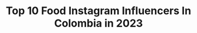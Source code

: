 ---
title: Top 10 Food Instagram Influencers In Colombia in 2023
description: >-
  Find top food Instagram influencers in Colombia in 2023. Most popular hashtags: #publicidad #foodporn #colombia.
platform: Instagram
hits: 109
text_top: Discover the top-rated Instagram influencers on inBeat.
text_bottom: Our search engine holds 109 Instagram influencers like this in Colombia for you to work with.
profiles:
  - username: "cristinavivesj"
    fullname: >-
      Makeup • Beauty • Lifestyle
    bio: >-
      Make-up artist & Beauty Vlogger 💄Citas de maquillaje @makeupbycristinavives 💌 Cristinavives04@gmail.com 🍕FOOD
    location: "Colombia"
    followers: 33725
    engagement: 180
    commentsToLikes: 0.055478
    id: ck0tx48ijhubb0i19y9rokavw
    verified: false
    hashtags: "#makeuptutorial, #tutorialmaquillaje, #muasfeaturing, #makeupartist"
  - username: "giulioiannelli"
    fullname: >-
      Giulio Iannelli
    bio: >-
      Foodlover 🇮🇹🇬🇧🇵🇦🇨🇴🍴. Mantieniti pulito !
    location: "Colombia"
    followers: 24036
    engagement: 834
    commentsToLikes: 0.017496
    id: ck5qbbludkry10i11pevsb0ia
    verified: false
    hashtags: "#familia, #saturno, #casadolcecasa, #amordemisamores"
  - username: "danielabohor"
    fullname: >-
      Daniela Bohórquez
    bio: >-
      ✨Fashion |Travel | Food Makeup lover💄💖 #ootdanibohor Owner @bohor_ Embajadora @natura.colombia
    location: "Colombia"
    followers: 65067
    engagement: 411
    commentsToLikes: 0.017105
    id: ck5q540fgra840i11cnw458ni
    verified: false
    hashtags: "#hairstyle, #swimwear, #sonyaudio, #ootdanibohor"
  - username: "ossy_lion"
    fullname: >-
      O S S
    bio: >-
      Feminist 💚 Body positive Stylist @michelleforbadgirls ✨ Foodie wannabe 🍝
    location: "Colombia"
    followers: 6319
    engagement: 720
    commentsToLikes: 0.046023
    id: ck5qd8roludd50i11r69qsa2n
    verified: false
    hashtags: "#beauty, #makeup, #ojalaalgundia, #feminist"
  - username: "ssanint"
    fullname: >-
      Sebastian Sanint
    bio: >-
      Coffee, Sneakers, Trips, Food n Beer 📸 Photographer Available Worldwide ✈️ @ssanintphoto #sspresets 📲 Booking - Info ⤵️
    location: "Colombia"
    followers: 18897
    engagement: 305
    commentsToLikes: 0.041342
    id: ck6tk6chx433d0j71t0dx5roo
    verified: false
    hashtags: "#portraitmode, #portraiture, #aryatheheeler, #analogfilm"
  - username: "mj.araque"
    fullname: >-
      M J A
    bio: >-
      Caleña|🇨🇴 GIC + fashion marketing Foodie👩🏻‍🍳 @mjaraquefoodcoma @lcibogota
    location: "Colombia"
    followers: 19121
    engagement: 367
    commentsToLikes: 0.025432
    id: ckap1ckzhu0c50i78dnaradav
    verified: false
    hashtags: "#brunchtime, #mariajose, #seattle, #restaurant"
  - username: "juanpatetrae"
    fullname: >-
      Juanpatetrae 🔪
    bio: >-
      My history time = My daily life 😏🔥 Chef /Creador y buscador gastronómico 👨🏻‍🍳👀 Tiktok (+80K): Juanpatetrae Foodlover 🤤 I Love animals 🐾❤️ Cali 🇨🇴📍
    location: "Colombia"
    followers: 7568
    engagement: 439
    commentsToLikes: 0.082879
    id: ck9wd786vedof0j78c7w5bgia
    verified: false
    hashtags: "#hombre, #tattoo, #colombia, #foodporn"
  - username: "mariairagorri"
    fullname: >-
      Maria Iragorri
    bio: >-
      Luck is an attitude💖 @mariairagorricollection @mariairagorriconcepthouse GlobeTrotter|Foodie|Lifestyle mariairagorri@gmail.com
    location: "Colombia"
    followers: 80644
    engagement: 95
    commentsToLikes: 0.026012
    id: ck5zwz7d4719y0i14cp2933i6
    verified: false
    hashtags: "#revolucio, #yoelijoe, #publicidad"
  - username: "mikevsfood_oficial"
    fullname: >-
      MikeVsFood
    bio: >-
      Eating Without Limits Food Challenges Brand ambassador #93victories #1defeats
    location: "Colombia"
    followers: 23709
    engagement: 245
    commentsToLikes: 0.049697
    id: ck0w4u3pm0ffj0i19xnl72mes
    verified: false
    hashtags: "#eating, #chicken, #bloggerstyle, #eat"
  - username: "jorgequinteroca"
    fullname: >-
      Jorge Quintero
    bio: >-
      Share good vibes! Diseñador Visual / food / design / travel •@saborenlamesa •@parce.col • @share2trip • @kitki.co
    location: "Colombia"
    followers: 19689
    engagement: 325
    commentsToLikes: 0.007275
    id: ckap421365hx20i7810jzdsq9
    verified: false
    hashtags: "#saborenlamesa, #share2trip, #publicidad, #escapadasconsabor"
---
